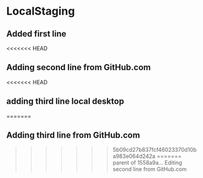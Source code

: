 # LocalStaging
## Added first line
<<<<<<< HEAD
## Adding second line from GitHub.com
<<<<<<< HEAD
## adding third line local desktop

=======
## Adding third line from GitHub.com
>>>>>>> 5b09cd27b837fcf46023370d10ba983e064d242a
=======
>>>>>>> parent of 1558a9a... Editing second line from GitHub.com
